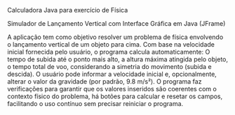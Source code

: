  Calculadora Java para exercício de Física

Simulador de Lançamento Vertical com Interface Gráfica em Java (JFrame)


A aplicação tem como objetivo resolver um problema de física envolvendo o lançamento vertical de um objeto para cima. Com base na velocidade inicial fornecida pelo usuário, o programa calcula automaticamente: O tempo de subida até o ponto mais alto, a altura máxima atingida pelo objeto, o tempo total de voo, considerando a simetria do movimento (subida e descida).
O usuário pode informar a velocidade inicial e, opcionalmente, alterar o valor da gravidade (por padrão, 9.8 m/s²). O programa faz verificações para garantir que os valores inseridos são coerentes com o contexto físico do problema, há botões para calcular e resetar os campos, facilitando o uso contínuo sem precisar reiniciar o programa.
